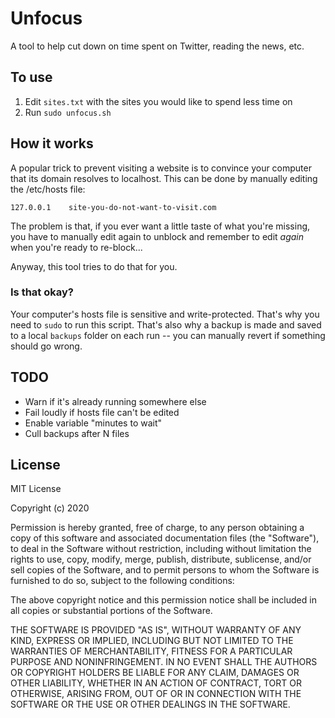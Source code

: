 # Unfocus

A tool to help cut down on time spent on Twitter, reading the news, etc.

## To use

1. Edit `sites.txt` with the sites you would like to spend less time on
1. Run `sudo unfocus.sh`

## How it works

A popular trick to prevent visiting a website is to convince your computer that its domain resolves to localhost. This can be done by manually editing the /etc/hosts file:

    127.0.0.1    site-you-do-not-want-to-visit.com

The problem is that, if you ever want a little taste of what you're missing, you have to manually edit again to unblock and remember to edit _again_ when you're ready to re-block...

Anyway, this tool tries to do that for you.

### Is that okay?

Your computer's hosts file is sensitive and write-protected. That's why you need to `sudo` to run this script. That's also why a backup is made and saved to a local `backups` folder on each run -- you can manually revert if something should go wrong.

## TODO

* Warn if it's already running somewhere else
* Fail loudly if hosts file can't be edited
* Enable variable "minutes to wait"
* Cull backups after N files

## License

MIT License

Copyright (c) 2020

Permission is hereby granted, free of charge, to any person obtaining a copy
of this software and associated documentation files (the "Software"), to deal
in the Software without restriction, including without limitation the rights
to use, copy, modify, merge, publish, distribute, sublicense, and/or sell
copies of the Software, and to permit persons to whom the Software is
furnished to do so, subject to the following conditions:

The above copyright notice and this permission notice shall be included in all
copies or substantial portions of the Software.

THE SOFTWARE IS PROVIDED "AS IS", WITHOUT WARRANTY OF ANY KIND, EXPRESS OR
IMPLIED, INCLUDING BUT NOT LIMITED TO THE WARRANTIES OF MERCHANTABILITY,
FITNESS FOR A PARTICULAR PURPOSE AND NONINFRINGEMENT. IN NO EVENT SHALL THE
AUTHORS OR COPYRIGHT HOLDERS BE LIABLE FOR ANY CLAIM, DAMAGES OR OTHER
LIABILITY, WHETHER IN AN ACTION OF CONTRACT, TORT OR OTHERWISE, ARISING FROM,
OUT OF OR IN CONNECTION WITH THE SOFTWARE OR THE USE OR OTHER DEALINGS IN THE
SOFTWARE.
